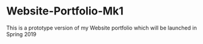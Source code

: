 # Website-Portfolio-Mk1
This is a prototype version of my Website portfolio which will be launched in Spring 2019
